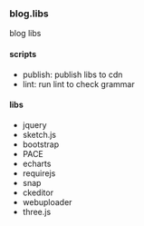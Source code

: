 ### blog.libs
blog libs

#### scripts
- publish: publish libs to cdn
- lint: run lint to check grammar

#### libs
- jquery
- sketch.js
- bootstrap
- PACE
- echarts
- requirejs
- snap
- ckeditor
- webuploader
- three.js
